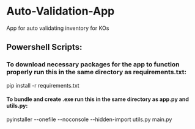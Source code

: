 # Auto-Validation-App
App for auto validating inventory for KOs

## Powershell Scripts:
### To download necessary packages for the app to function properly run this in the same directory as requirements.txt:
pip install -r requirements.txt

#### To bundle and create .exe run this in the same directory as app.py and utils.py:
pyinstaller --onefile --noconsole --hidden-import utils.py main.py